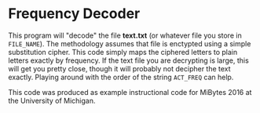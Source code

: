 # Frequency Decoder

This program will "decode" the file **text.txt** (or whatever file you store in `FILE_NAME`). The methodology assumes that file is enctypted using a simple substitution cipher. This code simply maps the ciphered letters to plain letters exactly by frequency. If the text file you are decrypting is large, this will get you pretty close, though it will probably not decipher the text exactly. Playing around with the order of the string `ACT_FREQ` can help.


This code was produced as example instructional code for MiBytes 2016 at the University of Michigan.
